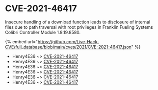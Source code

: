 # CVE-2021-46417

Insecure handling of a download function leads to disclosure of internal files due to path traversal with root privileges in Franklin Fueling Systems Colibri Controller Module 1.8.19.8580.

{% embed url="https://github.com/Live-Hack-CVE/full_database/blob/main/cves/2021/CVE-2021-46417.json" %}


* Henry4E36 ~> [CVE-2021-46417](https://www.alice-snow.ru/2021/database/cve-2021-46417/cve-2021-46417-henry4e36)
* Henry4E36 ~> [CVE-2021-46417](https://www.alice-snow.ru/2021/database/cve-2021-46417/cve-2021-46417-henry4e36)
* Henry4E36 ~> [CVE-2021-46417](https://www.alice-snow.ru/2021/database/cve-2021-46417/cve-2021-46417-henry4e36)
* Henry4E36 ~> [CVE-2021-46417](https://www.alice-snow.ru/2021/database/cve-2021-46417/cve-2021-46417-henry4e36)
* Henry4E36 ~> [CVE-2021-46417](https://www.alice-snow.ru/2021/database/cve-2021-46417/cve-2021-46417-henry4e36)
* Henry4E36 ~> [CVE-2021-46417](https://www.alice-snow.ru/2021/database/cve-2021-46417/cve-2021-46417-henry4e36)